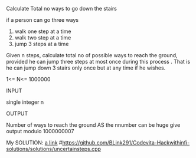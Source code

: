 
Calculate Total no ways to go down the stairs 

if a person can go three ways 
1. walk one step at a time
2. walk two step at a time
3. jump 3 steps  at a time

Given n steps, calculate total no of possible ways to reach the ground, provided he can jump three steps at most once 
during this process . That is he can jump down 3 stairs only once but at any time if he wishes.

1<= N<= 1000000


INPUT

single integer n

OUTPUT

Number of ways to reach the ground 
AS the nnumber can be  huge give output modulo  1000000007



My SOLUTION:
    [ a link](https://github.com/BLink291/Codevita-Hackwithinfi-solutions/solutions/uncertainsteps.cpp)
    #https://github.com/BLink291/Codevita-Hackwithinfi-solutions/solutions/uncertainsteps.cpp

    
